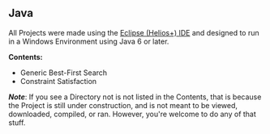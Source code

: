 Java
-----

All Projects were made using the <a href="http://www.eclipse.org/downloads/">Eclipse (Helios+) IDE</a> and designed to run in a Windows Environment using Java 6 or later.

**Contents:**
 - Generic Best-First Search
 - Constraint Satisfaction

***Note***: If you see a Directory not is not listed in the Contents, that is because the Project is still under construction, and is not meant to be viewed, downloaded, compiled, or ran. However, you're welcome to do any of that stuff.
